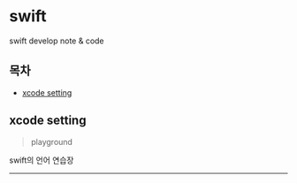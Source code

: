 # swift
swift develop note &amp; code

## 목차
* [xcode setting](#xcode-setting)
## xcode setting
> playground
 
 swift의 언어 연습장
 ***
